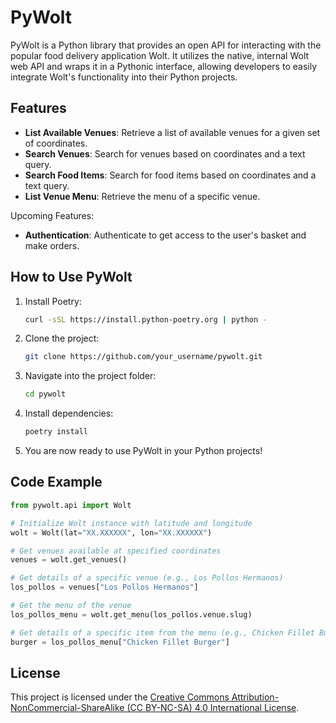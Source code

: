 # PyWolt

PyWolt is a Python library that provides an open API for interacting with the popular food delivery application Wolt. It utilizes the native, internal Wolt web API and wraps it in a Pythonic interface, allowing developers to easily integrate Wolt's functionality into their Python projects.

## Features

- **List Available Venues**: Retrieve a list of available venues for a given set of coordinates.
- **Search Venues**: Search for venues based on coordinates and a text query.
- **Search Food Items**: Search for food items based on coordinates and a text query.
- **List Venue Menu**: Retrieve the menu of a specific venue.

Upcoming Features:
- **Authentication**: Authenticate to get access to the user's basket and make orders.

## How to Use PyWolt

1. Install Poetry:

   ```bash
   curl -sSL https://install.python-poetry.org | python -
   ```

2. Clone the project:

   ```bash
   git clone https://github.com/your_username/pywolt.git
   ```

3. Navigate into the project folder:

   ```bash
   cd pywolt
   ```

4. Install dependencies:

   ```bash
   poetry install
   ```

5. You are now ready to use PyWolt in your Python projects!

## Code Example

```python
from pywolt.api import Wolt

# Initialize Wolt instance with latitude and longitude
wolt = Wolt(lat="XX.XXXXXX", lon="XX.XXXXXX")

# Get venues available at specified coordinates
venues = wolt.get_venues()

# Get details of a specific venue (e.g., Los Pollos Hermanos)
los_pollos = venues["Los Pollos Hermanos"]

# Get the menu of the venue
los_pollos_menu = wolt.get_menu(los_pollos.venue.slug)

# Get details of a specific item from the menu (e.g., Chicken Fillet Burger)
burger = los_pollos_menu["Chicken Fillet Burger"]
```

## License

This project is licensed under the [Creative Commons Attribution-NonCommercial-ShareAlike (CC BY-NC-SA) 4.0 International License](https://creativecommons.org/licenses/by-nc-sa/4.0/legalcode).
